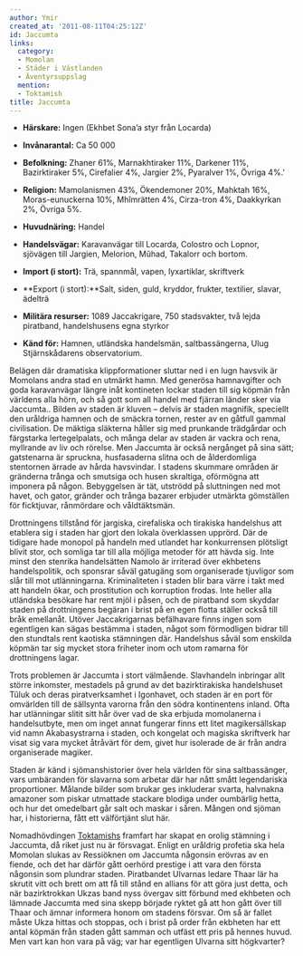 ```yaml
---
author: Ymir
created_at: '2011-08-11T04:25:12Z'
id: Jaccumta
links:
  category:
  - Momolan
  - Städer i Västlanden
  - Äventyrsuppslag
  mention:
  - Toktamish
title: Jaccumta
---
```


-   **Härskare:** Ingen (Ekhbet Sona’a styr från Locarda)

<!-- -->

-   **Invånarantal:** Ca 50 000

<!-- -->

-   **Befolkning:** Zhaner 61%, Marnakhtiraker 11%, Darkener 11%, Bazirktiraker 5%, Cirefalier 4%,
    Jargier 2%, Pyaralver 1%, Övriga 4%.'

<!-- -->

-   **Religion:** Mamolanismen 43%, Ökendemoner 20%, Mahktah 16%, Moras-eunuckerna 10%, Mhîmrätten
    4%, Cirza-tron 4%, Daakkyrkan 2%, Övriga 5%.

<!-- -->

-   **Huvudnäring:** Handel

<!-- -->

-   **Handelsvägar:** Karavanvägar till Locarda, Colostro och Lopnor, sjövägen till Jargien,
    Melorion, Mûhad, Takalorr och bortom.

<!-- -->

-   **Import (i stort):** Trä, spannmål, vapen, lyxartiklar, skriftverk

<!-- -->

-   **Export (i stort):**Salt, siden, guld, kryddor, frukter, textilier, slavar, ädelträ

<!-- -->

-   **Militära resurser:** 1089 Jaccakrigare, 750 stadsvakter, två lejda piratband, handelshusens
    egna styrkor

<!-- -->

-   **Känd för:** Hamnen, utländska handelsmän, saltbassängerna, Ulug Stjärnskådarens observatorium.

Belägen där dramatiska klippformationer sluttar ned i en lugn havsvik är Momolans andra stad en
utmärkt hamn. Med generösa hamnavgifter och goda karavanvägar längre inåt kontineten lockar staden
till sig köpmän från världens alla hörn, och så gott som all handel med fjärran länder sker via
Jaccumta.. Bilden av staden är kluven – delvis är staden magnifik, speciellt den uråldriga hamnen
och de smäckra tornen, rester av en gåtfull gammal civilisation. De mäktiga släkterna håller sig med
prunkande trädgårdar och färgstarka lertegelpalats, och många delar av staden är vackra och rena,
myllrande av liv och rörelse. Men Jaccumta är också nergånget på sina sätt; gatstenarna är spruckna,
husfasaderna slitna och de ålderdomliga stentornen ärrade av hårda havsvindar. I stadens skummare
områden är gränderna trånga och smutsiga och husen skraltiga, oförmögna att imponera på någon.
Bebyggelsen är tät, utströdd på sluttningen ned mot havet, och gator, gränder och trånga bazarer
erbjuder utmärkta gömställen för ficktjuvar, rånmördare och våldtäktsmän.

Drottningens tillstånd för jargiska, cirefaliska och tirakiska handelshus att etablera sig i staden
har gjort den lokala överklassen upprörd. Där de tidigare hade monopol på handeln med utlandet har
konkurrensen plötsligt blivit stor, och somliga tar till alla möjliga metoder för att hävda sig.
Inte minst den stenrika handelsätten Namolo är irriterad över ekhbetens handelspolitik, och sponsrar
såväl gatugäng som organiserade tjuvligor som slår till mot utlänningarna. Kriminaliteten i staden
blir bara värre i takt med att handeln ökar, och prostitution och korruption frodas. Inte heller
alla utländska besökare har rent mjöl i påsen, och de piratband som skyddar staden på drottningens
begäran i brist på en egen flotta ställer också till bråk emellanåt. Utöver Jaccakrigarnas
befälhavare finns ingen som egentligen kan sägas bestämma i staden, något som förmodligen bidrar
till den stundtals rent kaotiska stämningen där. Handelshus såväl som enskilda köpmän tar sig mycket
stora friheter inom och utom ramarna för drottningens lagar.

Trots problemen är Jaccumta i stort välmående. Slavhandeln inbringar allt större inkomster,
mestadels på grund av det bazirktirakiska handelshuset Tûluk och deras piratverksamhet i Igonhavet,
och staden är en port för omvärlden till de sällsynta varorna från den södra kontinentens inland.
Ofta har utlänningar slitit sitt hår över vad de ska erbjuda momolanerna i handelsutbyte, men om
inget annat fungerar finns ett litet magikersällskap vid namn Akabasystrarna i staden, och kongelat
och magiska skriftverk har visat sig vara mycket åtråvärt för dem, givet hur isolerade de är från
andra organiserade magiker.

Staden är känd i sjömanshistorier över hela världen för sina saltbassänger, vars umbäranden för
slavarna som arbetar där har nått smått legendariska proportioner. Målande bilder som brukar ges
inkluderar svarta, halvnakna amazoner som piskar utmattade stackare blodiga under oumbärlig hetta,
och hur det omedelbart går salt och maskar i såren. Mången ond sjöman har, i historierna, fått ett
välförtjänt slut här.

Nomadhövdingen [Toktamishs] framfart har skapat en orolig stämning i Jaccumta, då riket just nu är
försvagat. Enligt en uråldrig profetia ska hela Momolan slukas av Ressiöknen om Jaccumta någonsin
erövras av en fiende, och det har därför gått oerhörd prestige i att vara den första någonsin som
plundrar staden. Piratbandet Ulvarnas ledare Thaar lär ha skrutit vitt och brett om att få till
stånd en allians för att göra just detta, och när bazirktrokkan Ukzas band nyss övergav sitt förbund
med ekhbeten och lämnade Jaccumta med sina skepp började ryktet gå att hon gått över till Thaar och
ämnar informera honom om stadens försvar. Om så är fallet måste Ukza hittas och stoppas, och i brist
på order från ekbheten har ett antal köpmän från staden gått samman och utfäst ett pris på hennes
huvud. Men vart kan hon vara på väg; var har egentligen Ulvarna sitt högkvarter?

  [Toktamishs]: Toktamish